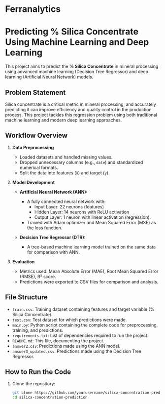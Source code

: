 # Ferranalytics

# Predicting % Silica Concentrate Using Machine Learning and Deep Learning  

This project aims to predict the **% Silica Concentrate** in mineral processing using advanced machine learning (Decision Tree Regressor) and deep learning (Artificial Neural Network) models.  

## Problem Statement  
Silica concentrate is a critical metric in mineral processing, and accurately predicting it can improve efficiency and quality control in the production process. This project tackles this regression problem using both traditional machine learning and modern deep learning approaches.

## Workflow Overview  
1. **Data Preprocessing**  
   - Loaded datasets and handled missing values.  
   - Dropped unnecessary columns (e.g., `date`) and standardized numerical formats.  
   - Split the data into features (`X`) and target (`y`).

2. **Model Development**  
   - **Artificial Neural Network (ANN):**  
     - A fully connected neural network with:
       - Input Layer: 22 neurons (features)
       - Hidden Layer: 14 neurons with ReLU activation
       - Output Layer: 1 neuron with linear activation (regression).  
     - Trained with Adam optimizer and Mean Squared Error (MSE) as the loss function.  

   - **Decision Tree Regressor (DTR):**  
     - A tree-based machine learning model trained on the same data for comparison with ANN.  

3. **Evaluation**  
   - Metrics used: Mean Absolute Error (MAE), Root Mean Squared Error (RMSE), R² score.  
   - Predictions were exported to CSV files for comparison and analysis.  

## File Structure  
- `train.csv`: Training dataset containing features and target variable (% Silica Concentrate).  
- `test.csv`: Test dataset for which predictions were made.  
- `main.py`: Python script containing the complete code for preprocessing, training, and predictions.  
- `requirements.txt`: List of dependencies required to run the project.  
- `README.md`: This file, documenting the project.  
- `answer2.csv`: Predictions made using the ANN model.  
- `answer3_updated.csv`: Predictions made using the Decision Tree Regressor.  

## How to Run the Code  
1. Clone the repository:
   ```bash
   git clone https://github.com/yourusername/silica-concentration-prediction.git
   cd silica-concentration-prediction
